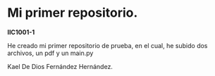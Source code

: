 # Mi primer repositorio.

**IIC1001-1**

He creado mi primer repositorio de prueba, en el cual, he subido dos archivos, un pdf y un main.py

Kael De Dios Fernández Hernández.